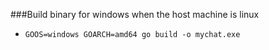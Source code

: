 ###Build binary for windows when the host machine is linux
- `GOOS=windows GOARCH=amd64 go build -o mychat.exe`
